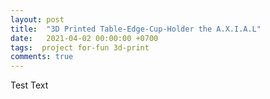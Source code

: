 ```yaml
---
layout: post
title:  "3D Printed Table-Edge-Cup-Holder the A.X.I.A.L"
date:   2021-04-02 00:00:00 +0700
tags:  project for-fun 3d-print
comments: true
---
```


Test Text